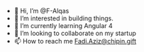 - 👋 Hi, I’m @F-Alqas
- 👀 I’m interested in building things.
- 🌱 I’m currently learning Angular 4
- 💞️ I’m looking to collaborate on my startup
- 📫 How to reach me Fadi.Aziz@chipin.gift

<!---
F-Alqas/F-Alqas is a ✨ special ✨ repository because its `README.md` (this file) appears on your GitHub profile.
You can click the Preview link to take a look at your changes.
--->

